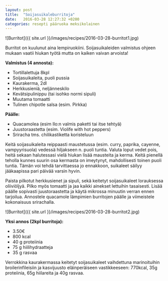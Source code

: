 ```yaml
---
layout: post
title:  "Soijasuikaleburritoja"
date:   2016-03-28 12:27:32 +0200
categories: resepti pääruoka meksikolainen
---
```


![Burritot]({{ site.url }}/images/recipes/2016-03-28-burritot1.jpg)

Burritot on kuulunut aina lempiruokiini. Soijasuikaleiden valmistus ohjeen mukaan vaatii hiukan työtä mutta on kaiken vaivan arvoista!

**Valmistus (4 annosta):**

- Tortillalettuja 8kpl
- Soijasuikaleita, puoli pussia
- Kaurakerma, 2dl
- Herkkusieniä, neljänneskilo
- Kevätsipulinippu (tai isohko normi sipuli)
- Muutama tomaatti
- Tulinen chipotle salsa (esim. Pirkka)

**Päälle:**

- Quacamolea (esim Ilo:n valmis paketti tai itse tehtyä)
- Juustoraastetta (esim. Violife with hot peppers)
- Sriracha tms. chilikastiketta koristeluun

Keitä soijasuikaleita reippaasti maustetussa (esim. curry, paprika, cayenne, vampyyrisuola) vedessä hiljakseen n. puoli tuntia. Valuta loput vedet pois, heitä sekaan halutessasi vielä hiukan lisää mausteita ja kerma. Keitä pienellä teholla kunnes suurin osa kermasta on imeytynyt, mahdollisesti toinen puoli tuntia. Tämän voi tehdä tarvittaessa jo ennakkoon, suikaleet säilyy jääkaapissa pari päivää varsin hyvin.

Paista pilkotut herkkusienet ja sipuli, sekä keitetyt soijasuikaleet lorauksessa oliiviöljyä. Pilko myös tomaatti ja jaa kaikki ainekset lettuihin tasaisesti. Lisää päälle sopivasti juustoraastetta ja käytä mikrossa minuutin verran ennen tarjoilua. Annostele quacamole lämpimien burritojen päälle ja viimeistele kokonaisuus srirachalla.

![Burritot]({{ site.url }}/images/recipes/2016-03-28-burritot2.jpg)

**Yksi annos (2kpl burritoja):**

- 3.50€
- 800 kcal
- 40 g proteiinia
- 75 g hiilihydraatteja
- 35 g rasvaa

Verrokkina kaurakermassa keitetyt soijasuikaleet vaihdettuna marinoituihin broilerinfileisiin ja kasvijuusto eläinperäiseen vastikkeeseen: 770kcal, 35g proteiinia, 65g hiilareita ja 40g rasvaa.
